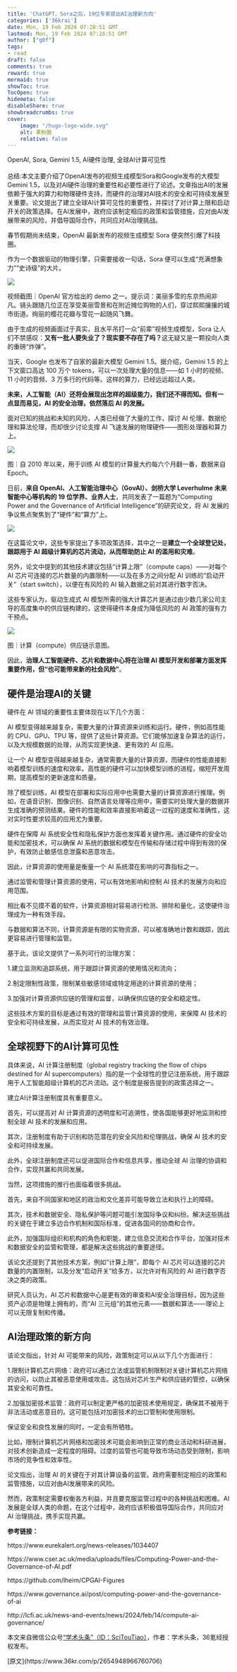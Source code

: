 ```yaml
---
title: 'ChatGPT、Sora之后，19位专家提出AI治理新方向'
categories: ['36krai']
date: Mon, 19 Feb 2024 07:28:51 GMT
lastmod: Mon, 19 Feb 2024 07:28:51 GMT
author: ["g0f"]
tags:
- read
draft: false 
comments: true
reward: true 
mermaid: true 
showToc: true 
TocOpen: true 
hidemeta: false 
disableShare: true 
showbreadcrumbs: true 
cover:
    image: "/hugo-logo-wide.svg"
    alt: 果粉圈
    relative: false
---
```


<div>

<div> OpenAI, Sora, Gemini 1.5, AI硬件治理, 全球AI计算可见性
<br/><br/>总结:本文主要介绍了OpenAI发布的视频生成模型Sora和Google发布的大模型Gemini 1.5，以及对AI硬件治理的重要性和必要性进行了论述。文章指出AI的发展依赖于强大的算力和物理硬件支持，而硬件的治理对AI技术的安全和可持续发展至关重要。论文提出了建立全球AI计算可见性的重要性，并探讨了对计算上限和启动开关的政策选择。在AI发展中，政府应该制定相应的政策和监管措施，应对由AI发展带来的风险，并倡导国际合作，共同应对AI治理挑战。 <div>
<p>春节假期尚未结束，OpenAI 最新发布的视频生成模型 Sora 便突然引爆了科技圈。</p><p>作为一个数据驱动的物理引擎，只需要接收一句话，Sora 便可以生成“充满想象力”“史诗级”的大片。</p><p class="image-wrapper"><img src="https://img.36krcdn.com/hsossms/20240219/v2_cc9b47e61a004858a2732179b4798f87@5091053_oswg1824382oswg1380oswg794_img_png?x-oss-process=image/quality,q_90/format,jpg/interlace,1/format,jpg/interlace,1"/></p><p class="img-desc">视频截图｜OpenAI 官方给出的 demo 之一。提示词：美丽多雪的东京热闹非凡。镜头跟随几位正在享受美丽雪景和在附近摊位购物的人们，穿过熙熙攘攘的城市街道。绚丽的樱花花瓣与雪花一起随风飞舞。</p><p>由于生成的视频画面过于真实，且水平吊打一众“前辈”视频生成模型，Sora 让人们不禁感叹：<strong>又有一批人要失业了？现实要不存在了吗？</strong>这无疑又是一颗投向人类的重磅“炸弹”。</p><p>当天，Google 也发布了自家的最新大模型 Gemini 1.5。据介绍，Gemini 1.5 的上下文窗口高达 100 万个 tokens，可以一次处理大量的信息——如 1 小时的视频、11 小时的音频、3 万多行的代码等。这样的算力，已经远远超过人类。</p><p><strong>未来，人工智能（AI）还将会展现出怎样的超级能力，我们还不得而知。但有一点显而易见，AI 的安全治理，依然落后 AI 的发展。</strong></p><p>面对已知的挑战和未知的风险，人类已经做了大量的工作，探讨 AI 伦理、数据伦理和算法伦理，而却很少讨论支撑 AI 飞速发展的物理硬件——图形处理器和算力上。</p><p class="image-wrapper"><img src="https://img.36krcdn.com/hsossms/20240219/v2_cf6fbbcc30cd43b7b5683ee8a931a178@000000_oswg336004oswg1080oswg949_img_000?x-oss-process=image/format,jpg/interlace,1/format,jpg/interlace,1/format,jpg/interlace,1"/></p><p class="img-desc">图｜自 2010 年以来，用于训练 AI 模型的计算量大约每六个月翻一番，数据来自 Epoch。</p><p>日前，<strong>来自 OpenAI、人工智能治理中心（GovAI）、剑桥大学 Leverhulme 未来智能中心等机构的 19 位学界、业界人士</strong>，共同发表了一篇题为“Computing Power and the Governance of Artificial Intelligence”的研究论文，将 AI 发展的争议焦点聚焦到了“硬件”和“算力”上。</p><p class="image-wrapper"><img src="https://img.36krcdn.com/hsossms/20240219/v2_c0d455acdf054d17b2b676c0da98f64d@000000_oswg109488oswg1080oswg699_img_000?x-oss-process=image/format,jpg/interlace,1/format,jpg/interlace,1/format,jpg/interlace,1"/></p><p>在这篇论文中，这些专家提出了多项政策选择，其中之一是<strong>建立一个全球登记处，跟踪用于 AI 超级计算机的芯片流动，从而帮助防止 AI 的滥用和灾难</strong>。</p><p>另外，论文中提到的其他技术建议包括“计算上限”（compute caps）——对每个 AI 芯片可连接的芯片数量的内置限制——以及在多方之间分配 AI 训练的“启动开关”（start switch），以便在有风险的 AI 输入数据之前对其进行数字否决。</p><p>这些专家认为，驱动生成式 AI 模型所需的强大计算芯片是通过由少数几家公司主导的高度集中的供应链构建的，这使得硬件本身成为降低风险的 AI 政策的强有力干预点。</p><p class="image-wrapper"><img src="https://img.36krcdn.com/hsossms/20240219/v2_93a8be00661f4feca1a5333202f797a8@000000_oswg263395oswg1080oswg481_img_000?x-oss-process=image/format,jpg/interlace,1/format,jpg/interlace,1/format,jpg/interlace,1"/></p><p class="img-desc">图｜计算（compute）供应链示意图。</p><p>因此，<strong>治理人工智能硬件、芯片和数据中心将在治理 AI 模型开发和部署方面发挥重要作用，但“也可能带来新的社会风险”</strong>。</p><h2><strong>硬件是治理AI的关键</strong></h2><p>硬件在 AI 领域的重要性主要体现在以下几个方面：</p><p>AI 模型变得越来越复杂，需要大量的计算资源来训练和运行。硬件，例如高性能的 CPU、GPU、TPU 等，提供了这些计算资源。它们能够加速复杂算法的运行，以及大规模数据的处理，从而实现更快速、更有效的 AI 应用。</p><p>让一个 AI 模型变得越来越复杂，通常需要大量的计算资源，而硬件的性能直接影响着模型训练的速度和效率。高性能的硬件可以加快模型训练的进程，缩短开发周期，提高模型的更新速度和质量。</p><p>除了模型训练，AI 模型在部署和实际应用中也需要大量的计算资源进行推理。例如，在语音识别、图像识别、自然语言处理等应用中，需要实时处理大量的数据并生成准确的预测结果。硬件的性能和效率直接影响着这一过程的速度和准确性，这对实时性要求较高的应用尤为重要。</p><p>硬件在保障 AI 系统安全性和隐私保护方面也发挥着关键作用。通过硬件的安全功能和加密技术，可以确保 AI 系统的数据和模型在传输和存储过程中得到有效的保护，有效防止敏感信息泄露和恶意攻击。</p><p>因此，计算资源的使用量是衡量一个 AI 系统潜在影响的可靠指标之一。</p><p>通过监管和管理计算资源的使用，可以有效地影响和控制 AI 技术的发展方向和应用范围。</p><p>相比看不见摸不着的软件，计算资源相对容易进行检测、排除和量化，这使硬件治理成为一种有效手段。</p><p>与数据和算法不同，计算资源是有限的实物资源，可以被准确地计数和跟踪，因此更容易进行管理和监管。</p><p>基于此，该论文提供了一系列可行的治理方案：</p><p>1.建立监测和追踪系统，用于跟踪计算资源的使用情况和流向；</p><p>2.制定限制性政策，限制某些敏感领域或特定用途的计算资源的使用；</p><p>3.加强对计算资源供应链的管理和监督，以确保供应链的安全和稳定性。</p><p>这些技术方案的目标是通过有效的管理和监管计算资源的使用，来保障 AI 技术的安全和可持续发展，从而实现对 AI 技术的有效治理。</p><h2><strong>全球视野下的AI计算可见性</strong></h2><p>具体来说，AI 计算注册制度（global registry tracking the flow of chips destined for AI supercomputers）指的是一个全球性的登记注册系统，用于跟踪用于人工智能超级计算机的芯片流动。这个制度是报告提到的政策选择之一。</p><p>建立AI计算注册制度具有重要意义。</p><p>首先，可以提高对 AI 计算资源的透明度和可追溯性，使各国能够更好地监测和控制全球 AI 技术的发展和应用。</p><p>其次，注册制度有助于识别和防范潜在的安全风险和伦理挑战，确保 AI 技术的安全和可持续发展。</p><p>此外，全球注册制度还可以促进国际合作和信息共享，推动全球 AI 治理的协调和合作，实现共赢和共同发展。</p><p>当然，这项措施的推行也面临着很多挑战。</p><p>首先，来自不同国家和地区的政治和文化差异可能导致立法和执行上的障碍。</p><p>其次，技术和数据安全、隐私保护等问题可能引发国际争议和纠纷。解决这些挑战的关键在于建立多边合作机制和国际标准，促进各国间的协商和合作。</p><p>此外，加强国际组织和机构的角色和职能，建立信息交流和合作平台，加强对技术和数据安全的监管和管理，都是解决这些挑战的重要途径。</p><p>该论文还提到了其他技术方案，例如“计算上限”，即每个 AI 芯片可以连接的芯片数量的内置限制，以及分发“启动开关”给多方，以允许对有风险的 AI 进行数字否决之类的政策。</p><p>研究人员认为，AI 芯片和数据中心是更有效的审查和AI安全治理目标，因为这些资产必须是物理上拥有的，而“AI 三元组”的其他元素——数据和算法——理论上可以无限复制和传播。</p><h2><strong>AI治理政策的新方向</strong></h2><p>该论文指出，针对 AI 可能带来的风险，政策制定可以从以下几个方面进行：</p><p>1.限制计算机芯片网络：政府可以通过立法或监管机制限制对关键计算机芯片网络的访问，以防止其被恶意使用或攻击。这包括对芯片生产和供应链的管控，以确保其安全和可靠性。</p><p>2.加强加密技术监管：政府可以制定更严格的加密技术使用规定，确保其不被用于非法活动或恶意目的。这可能包括对加密技术的出口管制和使用限制。</p><p>保证安全和良性发展的同时，一定会有所牺牲。</p><p>比如，限制计算机芯片网络和加密技术可能会影响到正常的商业活动和科研进展，对技术创新造成一定程度的阻碍。过度的监管也可能导致市场动态受到限制，影响市场的竞争性和效率性。</p><p>论文指出，治理 AI 的关键在于对其计算设备的监管。政府需要制定相应的政策和监管措施，以应对由AI发展带来的风险。</p><p>然而，政策制定需要权衡各方利益，并且要克服监管过程中的各种挑战和困难。AI 发展是全球人类的命题，在这个过程中，政府应该积极倡导国际合作，共同应对 AI 治理挑战，携手实现共赢。</p><p><strong>参考链接：</strong></p><p>https://www.eurekalert.org/news-releases/1034407</p><p>https://www.cser.ac.uk/media/uploads/files/Computing-Power-and-the-Governance-of-AI.pdf</p><p>https://github.com/lheim/CPGAI-Figures</p><p>https://www.governance.ai/post/computing-power-and-the-governance-of-ai</p><p>http://lcfi.ac.uk/news-and-events/news/2024/feb/14/compute-ai-governance/</p><p>本文来自微信公众号<a href="http://mp.weixin.qq.com/s?__biz=Mzg4MDE3OTA5NA==&amp;mid=2247582933&amp;idx=1&amp;sn=a0992b1479b3fdc68f480ade4fa126db&amp;chksm=cef3adf96c4cddd40a2b38a842875bc00f7b0b5988e04eae01ada16dbe25569e5604daeb988c&amp;scene=0&amp;xtrack=1#rd" rel="noopener noreferrer nofollow" target="_blank">“学术头条”（ID：SciTouTiao）</a>，作者：学术头条，36氪经授权发布。</p>
</div></div>
</div>

<div>
[原文](https://www.36kr.com/p/2654948966760706)
</div>

